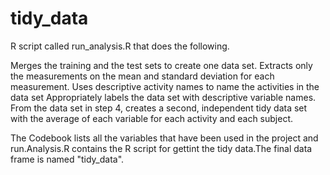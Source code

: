 # tidy_data
 R script called run_analysis.R that does the following.

Merges the training and the test sets to create one data set.
Extracts only the measurements on the mean and standard deviation for each measurement.
Uses descriptive activity names to name the activities in the data set
Appropriately labels the data set with descriptive variable names.
From the data set in step 4, creates a second, independent tidy data set with the average of each variable for each activity and each subject.

The Codebook lists all the variables that have been used in the project and run.Analysis.R contains the R script for gettint the tidy data.The final data frame is named "tidy_data".

